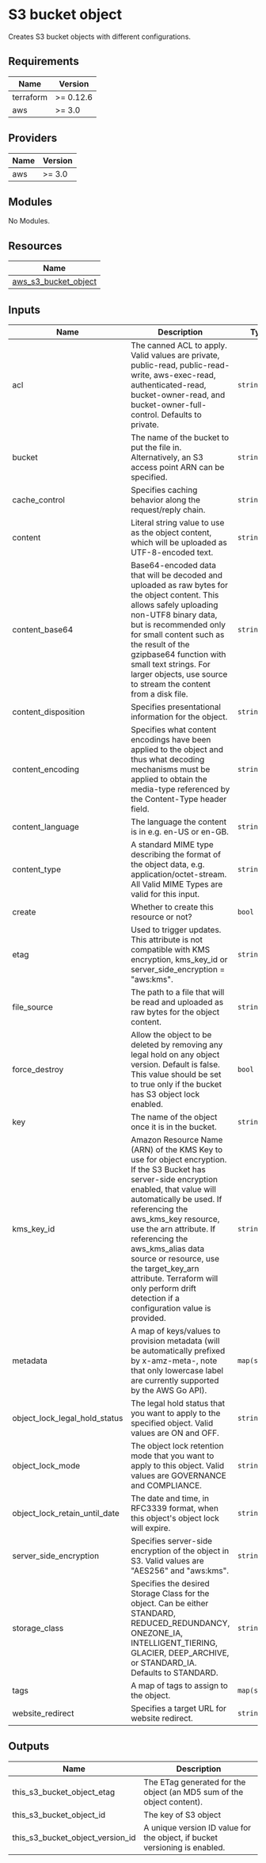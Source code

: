# S3 bucket object

Creates S3 bucket objects with different configurations.

<!-- BEGINNING OF PRE-COMMIT-TERRAFORM DOCS HOOK -->
## Requirements

| Name | Version |
|------|---------|
| terraform | >= 0.12.6 |
| aws | >= 3.0 |

## Providers

| Name | Version |
|------|---------|
| aws | >= 3.0 |

## Modules

No Modules.

## Resources

| Name |
|------|
| [aws_s3_bucket_object](https://registry.terraform.io/providers/hashicorp/aws/latest/docs/resources/s3_bucket_object) |

## Inputs

| Name | Description | Type | Default | Required |
|------|-------------|------|---------|:--------:|
| acl | The canned ACL to apply. Valid values are private, public-read, public-read-write, aws-exec-read, authenticated-read, bucket-owner-read, and bucket-owner-full-control. Defaults to private. | `string` | `null` | no |
| bucket | The name of the bucket to put the file in. Alternatively, an S3 access point ARN can be specified. | `string` | `""` | no |
| cache\_control | Specifies caching behavior along the request/reply chain. | `string` | `null` | no |
| content | Literal string value to use as the object content, which will be uploaded as UTF-8-encoded text. | `string` | `null` | no |
| content\_base64 | Base64-encoded data that will be decoded and uploaded as raw bytes for the object content. This allows safely uploading non-UTF8 binary data, but is recommended only for small content such as the result of the gzipbase64 function with small text strings. For larger objects, use source to stream the content from a disk file. | `string` | `null` | no |
| content\_disposition | Specifies presentational information for the object. | `string` | `null` | no |
| content\_encoding | Specifies what content encodings have been applied to the object and thus what decoding mechanisms must be applied to obtain the media-type referenced by the Content-Type header field. | `string` | `null` | no |
| content\_language | The language the content is in e.g. en-US or en-GB. | `string` | `null` | no |
| content\_type | A standard MIME type describing the format of the object data, e.g. application/octet-stream. All Valid MIME Types are valid for this input. | `string` | `null` | no |
| create | Whether to create this resource or not? | `bool` | `true` | no |
| etag | Used to trigger updates. This attribute is not compatible with KMS encryption, kms\_key\_id or server\_side\_encryption = "aws:kms". | `string` | `null` | no |
| file\_source | The path to a file that will be read and uploaded as raw bytes for the object content. | `string` | `null` | no |
| force\_destroy | Allow the object to be deleted by removing any legal hold on any object version. Default is false. This value should be set to true only if the bucket has S3 object lock enabled. | `bool` | `false` | no |
| key | The name of the object once it is in the bucket. | `string` | `""` | no |
| kms\_key\_id | Amazon Resource Name (ARN) of the KMS Key to use for object encryption. If the S3 Bucket has server-side encryption enabled, that value will automatically be used. If referencing the aws\_kms\_key resource, use the arn attribute. If referencing the aws\_kms\_alias data source or resource, use the target\_key\_arn attribute. Terraform will only perform drift detection if a configuration value is provided. | `string` | `null` | no |
| metadata | A map of keys/values to provision metadata (will be automatically prefixed by x-amz-meta-, note that only lowercase label are currently supported by the AWS Go API). | `map(string)` | `{}` | no |
| object\_lock\_legal\_hold\_status | The legal hold status that you want to apply to the specified object. Valid values are ON and OFF. | `string` | `null` | no |
| object\_lock\_mode | The object lock retention mode that you want to apply to this object. Valid values are GOVERNANCE and COMPLIANCE. | `string` | `null` | no |
| object\_lock\_retain\_until\_date | The date and time, in RFC3339 format, when this object's object lock will expire. | `string` | `null` | no |
| server\_side\_encryption | Specifies server-side encryption of the object in S3. Valid values are "AES256" and "aws:kms". | `string` | `null` | no |
| storage\_class | Specifies the desired Storage Class for the object. Can be either STANDARD, REDUCED\_REDUNDANCY, ONEZONE\_IA, INTELLIGENT\_TIERING, GLACIER, DEEP\_ARCHIVE, or STANDARD\_IA. Defaults to STANDARD. | `string` | `null` | no |
| tags | A map of tags to assign to the object. | `map(string)` | `{}` | no |
| website\_redirect | Specifies a target URL for website redirect. | `string` | `null` | no |

## Outputs

| Name | Description |
|------|-------------|
| this\_s3\_bucket\_object\_etag | The ETag generated for the object (an MD5 sum of the object content). |
| this\_s3\_bucket\_object\_id | The key of S3 object |
| this\_s3\_bucket\_object\_version\_id | A unique version ID value for the object, if bucket versioning is enabled. |
<!-- END OF PRE-COMMIT-TERRAFORM DOCS HOOK -->

